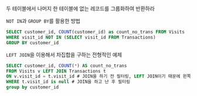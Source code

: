 두 테이블에서 나머지 한 테이블에 없는 레코드를 그룹화하여 반환하라

`NOT IN`과 `GROUP BY`를 활용한 방법

```sql
SELECT customer_id, COUNT(customer_id) as count_no_trans FROM Visits 
WHERE visit_id NOT IN (SELECT visit_id FROM Transactions)
GROUP BY customer_id
```

`LEFT JOIN`을 이용해서 차집합을 구하는 전형적인 예제

```sql
SELECT customer_id, COUNT(*) AS count_no_trans
FROM Visits v LEFT JOIN Transactions t
ON v.visit_id = t.visit_id # JOIN을 하기 전 필터링, LEFT JOIN이기 때문에 왼쪽 레코드에만 값이 있고 오른쪽에는 없는 경우 오른쪽이 NULL인 상태로 합쳐지게 됨
WHERE t.visit_id is null # JOIN을 하고 난 후 필터링
group by customer_id
```
